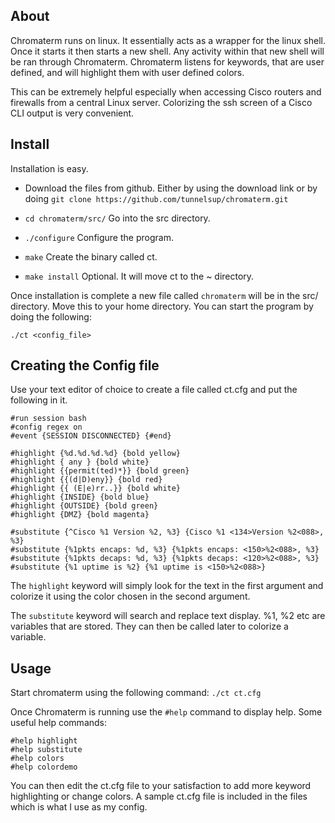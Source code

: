 ## About
Chromaterm runs on linux. It essentially acts as a wrapper for the linux shell. Once it starts it then starts a new shell. Any activity within that new shell will be ran through Chromaterm. Chromaterm listens for keywords, that are user defined, and will highlight them with user defined colors.

This can be extremely helpful especially when accessing Cisco routers and firewalls from a central Linux server. Colorizing the ssh screen of a Cisco CLI output is very convenient. 

## Install
Installation is easy.

- Download the files from github. Either by using the download link or by doing `git clone https://github.com/tunnelsup/chromaterm.git`

- `cd chromaterm/src/` Go into the src directory.

- `./configure` Configure the program.

- `make` Create the binary called ct.

- `make install` Optional. It will move ct to the ~ directory.

Once installation is complete a new file called `chromaterm` will be in the src/ directory. Move this to your home directory. You can start the program by doing the following:

`./ct <config_file>`

## Creating the Config file
Use your text editor of choice to create a file called ct.cfg and put the following in it.

```
#run session bash
#config regex on
#event {SESSION DISCONNECTED} {#end}

#highlight {%d.%d.%d.%d} {bold yellow}
#highlight { any } {bold white}
#highlight {{permit(ted)*}} {bold green}
#highlight {{(d|D)eny}} {bold red}
#highlight {{ (E|e)rr..}} {bold white}
#highlight {INSIDE} {bold blue}
#highlight {OUTSIDE} {bold green}
#highlight {DMZ} {bold magenta}

#substitute {^Cisco %1 Version %2, %3} {Cisco %1 <134>Version %2<088>, %3}
#substitute {%1pkts encaps: %d, %3} {%1pkts encaps: <150>%2<088>, %3}
#substitute {%1pkts decaps: %d, %3} {%1pkts decaps: <120>%2<088>, %3}
#substitute {%1 uptime is %2} {%1 uptime is <150>%2<088>}
```
The `highlight` keyword will simply look for the text in the first argument and colorize it using the color chosen in the second argument.

The `substitute` keyword will search and replace text display. %1, %2 etc are variables that are stored. They can then be called later to colorize a variable.


## Usage
Start chromaterm using the following command: `./ct ct.cfg`

Once Chromaterm is running use the `#help` command to display help. Some useful help commands:

`#help highlight`<br>
`#help substitute`<br>
`#help colors`<br>
`#help colordemo`

You can then edit the ct.cfg file to your satisfaction to add more keyword highlighting or change colors. A sample ct.cfg file is included in the files which is what I use as my config.



